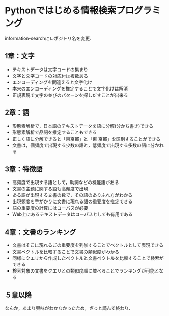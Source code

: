 

# Pythonではじめる情報検索プログラミング

information-searchにレポジトリ名を変更. 

## 1章：文字

- テキストデータは文字コードの集まり
- 文字と文字コードの対応付は複数ある
- エンコーディングを間違えると文字化け
- 本来のエンコーディングを推定することで文字化けは解消
- 正規表現で文字の並びのパターンを探しだすことが出来る


## 2章：語

- 形態素解析で，日本語のテキストデータを語に分解(分かち書き)できる
- 形態素解析で品詞を推定することもできる
- 正しく語に分解できると「東京都」と「東 京都」を区別することができる
- 文書は，個頻度で出現する少数の語と，低頻度で出現する多数の語に分かれる

## 3章：特徴語

- 高頻度で出現する語として，助詞などの機能語がある
- 文書の主題に関する語も高頻度で出現
- ある語が出現する文書の数で，その語のありふれ方がわかる
- 出現頻度を手がかりに文書に現れる語の重要度を推定できる
- 語の重要度の計算にはコーパスが必要
- Web上にあるテキストデータはコーパスとしても有用である

## 4章：文書のランキング

- 文書はそこに現れるごの重要度を列挙することでベクトルとして表現できる
- 文書ベクトルを比較することで文書の類似度がわかる
- 同様にクエリから作成したベクトルと文書ベクトルを比較することで検索ができる
- 検索対象の文書をクエリとの類似度順に並べることでランキングが可能となる

## ５章以降

なんか，あまり興味がわかなかったため，ざっと読んで終わり．

